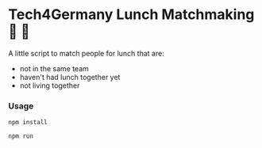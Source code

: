 # Tech4Germany Lunch Matchmaking :pizza: :handshake:

A little script to match people for lunch that are:
- not in the same team
- haven't had lunch together yet
- not living together

### Usage

`npm install`

`npm run`
